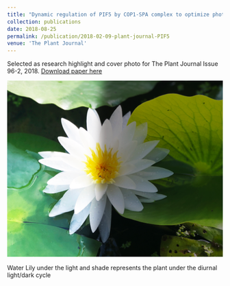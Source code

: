 ```yaml
---
title: "Dynamic regulation of PIF5 by COP1‐SPA complex to optimize photomorphogenesis in Arabidopsis"
collection: publications
date: 2018-08-25
permalink: /publication/2018-02-09-plant-journal-PIF5
venue: 'The Plant Journal'
---
```


Selected as research highlight and cover photo for The Plant Journal Issue 96-2, 2018. 
[Download paper here](https://onlinelibrary.wiley.com/doi/pdf/10.1111/tpj.14074) 

![light-signaling-4.png](/figures/light-signaling-4.png)


Water Lily under the light and shade represents the plant under the diurnal light/dark cycle





